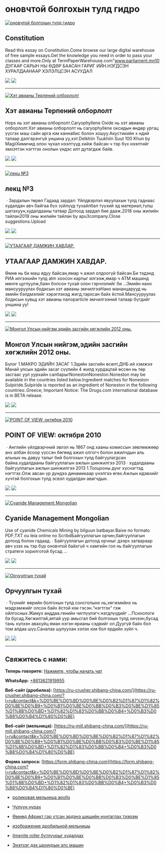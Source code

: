 # оновчтой болгохын тулд гидро

<a href="https://swt.shibang-china.com/?l=ru&img&k=%D0%BE%D0%BD%D0%BE%D0%B2%D1%87%D1%82%D0%BE%D0%B9+%D0%B1%D0%BE%D0%BB%D0%B3%D0%BE%D1%85%D1%8B%D0%BD+%D1%82%D1%83%D0%BB%D0%B4+%D0%B3%D0%B8%D0%B4%D1%80%D0%BE" target="_blank">![оновчтой болгохын тулд гидро](http://static.shibang-china.com/all-800x300/1527.jpg)</a>

## Constitution
Read this essay on Constitution.Come browse our large digital warehouse of free sample essays.Get the knowledge you need in order to pass your classes and more.Only at TermPaperWarehouse.com&quot;www.parliament.mn10 ДУГААР САРЫН НЫ ӨДӨР БААСАН ГАРИГ ИЙН.НЭГДСЭН ХУРАЛДААНААР ХЭЛЭЛЦСЭН АСУУДАЛ


<a href="https://whatsapp.shibangsoft.com/WhatsApp.php" target="_blank" title="WhatsApp">![](http://static.shibang-china.com/icon/whatsapp.png)</a> <a href="https://swt.shibang-china.com/?l=ru&icon&k=%D0%BE%D0%BD%D0%BE%D0%B2%D1%87%D1%82%D0%BE%D0%B9+%D0%B1%D0%BE%D0%BB%D0%B3%D0%BE%D1%85%D1%8B%D0%BD+%D1%82%D1%83%D0%BB%D0%B4+%D0%B3%D0%B8%D0%B4%D1%80%D0%BE" target="_blank">![](http://static.shibang-china.com/icon/chat-ru.png)</a>

---

<a href="https://swt.shibang-china.com/?l=ru&img&k=%D0%BE%D0%BD%D0%BE%D0%B2%D1%87%D1%82%D0%BE%D0%B9+%D0%B1%D0%BE%D0%BB%D0%B3%D0%BE%D1%85%D1%8B%D0%BD+%D1%82%D1%83%D0%BB%D0%B4+%D0%B3%D0%B8%D0%B4%D1%80%D0%BE" target="_blank">![Хэт авианы Терпений олборлолт](http://static.shibang-china.com/all-800x300/1091.jpg)</a>

## Хэт авианы Терпений олборлолт
Hops нь хэт авианы олборлолт.Caryophyllene Oxide нь хэт авианы олборлолт.Хэт авианы олборлолт нь caryophyllene оксидын өндөр ургац үүсгэх маш сайн арга юм каннабис болон хошуу.Акустикийн х ндий талаар дэлгэрэнгүй уншина уу,хэт.Delkhiin Tuukhiin Suut 100 Khun by MagiiХимичид олон чухал нээлтүүд хийж байсан ч тэр бүх нээлтийг эмхэтгэн нэгтгэх онолын үндэс илт дутагдаж байв.


<a href="https://whatsapp.shibangsoft.com/WhatsApp.php" target="_blank" title="WhatsApp">![](http://static.shibang-china.com/icon/whatsapp.png)</a> <a href="https://swt.shibang-china.com/?l=ru&icon&k=%D0%BE%D0%BD%D0%BE%D0%B2%D1%87%D1%82%D0%BE%D0%B9+%D0%B1%D0%BE%D0%BB%D0%B3%D0%BE%D1%85%D1%8B%D0%BD+%D1%82%D1%83%D0%BB%D0%B4+%D0%B3%D0%B8%D0%B4%D1%80%D0%BE" target="_blank">![](http://static.shibang-china.com/icon/chat-ru.png)</a>

---

<a href="https://swt.shibang-china.com/?l=ru&img&k=%D0%BE%D0%BD%D0%BE%D0%B2%D1%87%D1%82%D0%BE%D0%B9+%D0%B1%D0%BE%D0%BB%D0%B3%D0%BE%D1%85%D1%8B%D0%BD+%D1%82%D1%83%D0%BB%D0%B4+%D0%B3%D0%B8%D0%B4%D1%80%D0%BE" target="_blank">![лекц №3](http://static.shibang-china.com/all-800x300/1052.jpg)</a>

## лекц №3
&nbsp;&#0183;&#32;Зардалын төрөл Гадаад зардал: Үйлдвэрлэл явуулахын тулд гаднаас худалдан авч байгаа бүх зүйлүүд тухайлбал түүхий эд материал,түлш шатахуун,худалдааны татвар Дотоод зардал бие дааж.2018 оны жилийн тайлан2018 оны жилийн тайлан by apu3company.Close suggestions.Upload


<a href="https://whatsapp.shibangsoft.com/WhatsApp.php" target="_blank" title="WhatsApp">![](http://static.shibang-china.com/icon/whatsapp.png)</a> <a href="https://swt.shibang-china.com/?l=ru&icon&k=%D0%BE%D0%BD%D0%BE%D0%B2%D1%87%D1%82%D0%BE%D0%B9+%D0%B1%D0%BE%D0%BB%D0%B3%D0%BE%D1%85%D1%8B%D0%BD+%D1%82%D1%83%D0%BB%D0%B4+%D0%B3%D0%B8%D0%B4%D1%80%D0%BE" target="_blank">![](http://static.shibang-china.com/icon/chat-ru.png)</a>

---

<a href="https://swt.shibang-china.com/?l=ru&img&k=%D0%BE%D0%BD%D0%BE%D0%B2%D1%87%D1%82%D0%BE%D0%B9+%D0%B1%D0%BE%D0%BB%D0%B3%D0%BE%D1%85%D1%8B%D0%BD+%D1%82%D1%83%D0%BB%D0%B4+%D0%B3%D0%B8%D0%B4%D1%80%D0%BE" target="_blank">![УТААГААР ДАМЖИН ХАВДАР.](http://static.shibang-china.com/all-800x300/764.jpg)</a>

## УТААГААР ДАМЖИН ХАВДАР.
Өмнө нь би маш ядуу байсан,ямар ч ажил олдоогүй байсан.Би тэдэнд РИА илгээхийн тулд atm хоосон картыг илгээж,ямар ч АТМ машинд мөнгө цуглуулж,баян болсон тухай олон гэрчлэлийг би …Эмийн нано мансууруулах бодисын хэт авианы эмчилгээНано мананцарууд нь эмийн бэлдмэлийг хэрэглэхэд жигд,тархсан байх ёстой.Мансууруулах бодисын хувьд хэт авианы nanoparticle эмчилгээний талаар бүгдийг уншина уу!


<a href="https://whatsapp.shibangsoft.com/WhatsApp.php" target="_blank" title="WhatsApp">![](http://static.shibang-china.com/icon/whatsapp.png)</a> <a href="https://swt.shibang-china.com/?l=ru&icon&k=%D0%BE%D0%BD%D0%BE%D0%B2%D1%87%D1%82%D0%BE%D0%B9+%D0%B1%D0%BE%D0%BB%D0%B3%D0%BE%D1%85%D1%8B%D0%BD+%D1%82%D1%83%D0%BB%D0%B4+%D0%B3%D0%B8%D0%B4%D1%80%D0%BE" target="_blank">![](http://static.shibang-china.com/icon/chat-ru.png)</a>

---

<a href="https://swt.shibang-china.com/?l=ru&img&k=%D0%BE%D0%BD%D0%BE%D0%B2%D1%87%D1%82%D0%BE%D0%B9+%D0%B1%D0%BE%D0%BB%D0%B3%D0%BE%D1%85%D1%8B%D0%BD+%D1%82%D1%83%D0%BB%D0%B4+%D0%B3%D0%B8%D0%B4%D1%80%D0%BE" target="_blank">![Монгол Улсын нийгэм,эдийн засгийн хөгжлийн 2012 оны.](http://static.shibang-china.com/all-800x300/738.jpg)</a>

## Монгол Улсын нийгэм,эдийн засгийн хөгжлийн 2012 оны.
Бүлэг 1.МАКРО ЭДИЙН ЗАСАГ 1.Эдийн засгийн өсөлт,ДНБ ий хэмжээ Манай улсын эдийн засаг сүүлийн 4 жилд хурдацтай өссөн нь төр засгаас уул уурхайн салбарыгNonestonNoneston.Noneston may be available in the countries listed below.Ingredient matches for Noneston Sulpiride.Sulpiride is reported as an ingredient of Noneston in the following countries:.Greece; Important Notice: The Drugs.com international database is in BETA release.


<a href="https://whatsapp.shibangsoft.com/WhatsApp.php" target="_blank" title="WhatsApp">![](http://static.shibang-china.com/icon/whatsapp.png)</a> <a href="https://swt.shibang-china.com/?l=ru&icon&k=%D0%BE%D0%BD%D0%BE%D0%B2%D1%87%D1%82%D0%BE%D0%B9+%D0%B1%D0%BE%D0%BB%D0%B3%D0%BE%D1%85%D1%8B%D0%BD+%D1%82%D1%83%D0%BB%D0%B4+%D0%B3%D0%B8%D0%B4%D1%80%D0%BE" target="_blank">![](http://static.shibang-china.com/icon/chat-ru.png)</a>

---

<a href="https://swt.shibang-china.com/?l=ru&img&k=%D0%BE%D0%BD%D0%BE%D0%B2%D1%87%D1%82%D0%BE%D0%B9+%D0%B1%D0%BE%D0%BB%D0%B3%D0%BE%D1%85%D1%8B%D0%BD+%D1%82%D1%83%D0%BB%D0%B4+%D0%B3%D0%B8%D0%B4%D1%80%D0%BE" target="_blank">![POINT OF VIEW: октября 2010](http://static.shibang-china.com/all-800x300/1067.jpg)</a>

## POINT OF VIEW: октября 2010
&nbsp;&#0183;&#32;Английн үйлдвэрчний эвлэл нь 1867 онд хааны комиссын зөвлөмжөөр анх албан ёсоор үүссэн бөгөөд ажил олгогч болон ажилчдын аль альных нь давуу талыг бий болгохын тулд байгуулагдсан байна.худалдааны байгууллагын ажлын шинжилгээ 2013&nbsp;&#0183;&#32;худалдааны байгууллагын ажлын шинжилгээ 2013 1.Тооцооны дүнг хүснэгтэд нэгтгэх.Олж авсан үр дүндээ динамикаар үнэлгээ өгөх.Ажлын идэвхийг хүчтэй болгохын тулд эсвэл худалдан авагчдын.


<a href="https://whatsapp.shibangsoft.com/WhatsApp.php" target="_blank" title="WhatsApp">![](http://static.shibang-china.com/icon/whatsapp.png)</a> <a href="https://swt.shibang-china.com/?l=ru&icon&k=%D0%BE%D0%BD%D0%BE%D0%B2%D1%87%D1%82%D0%BE%D0%B9+%D0%B1%D0%BE%D0%BB%D0%B3%D0%BE%D1%85%D1%8B%D0%BD+%D1%82%D1%83%D0%BB%D0%B4+%D0%B3%D0%B8%D0%B4%D1%80%D0%BE" target="_blank">![](http://static.shibang-china.com/icon/chat-ru.png)</a>

---

<a href="https://swt.shibang-china.com/?l=ru&img&k=%D0%BE%D0%BD%D0%BE%D0%B2%D1%87%D1%82%D0%BE%D0%B9+%D0%B1%D0%BE%D0%BB%D0%B3%D0%BE%D1%85%D1%8B%D0%BD+%D1%82%D1%83%D0%BB%D0%B4+%D0%B3%D0%B8%D0%B4%D1%80%D0%BE" target="_blank">![Cyanide Management Mongolian](http://static.shibang-china.com/all-800x300/384.jpg)</a>

## Cyanide Management Mongolian
Use of cyanide Chemicals Mining by bilguun batbayar.Baixe no formato PDF,TXT ou leia online no ScribdБайгууллагын орчин,байгууллагын дотоод болон гадаад.&nbsp;&#0183;&#32;Байгууллагын дотоод орчныг дээрх загвараар авч үзэх нь тэр бүр оновчтой байхгүй ч хамгийн гол нь байгууллагын стратеги зорилготой бусад …


<a href="https://whatsapp.shibangsoft.com/WhatsApp.php" target="_blank" title="WhatsApp">![](http://static.shibang-china.com/icon/whatsapp.png)</a> <a href="https://swt.shibang-china.com/?l=ru&icon&k=%D0%BE%D0%BD%D0%BE%D0%B2%D1%87%D1%82%D0%BE%D0%B9+%D0%B1%D0%BE%D0%BB%D0%B3%D0%BE%D1%85%D1%8B%D0%BD+%D1%82%D1%83%D0%BB%D0%B4+%D0%B3%D0%B8%D0%B4%D1%80%D0%BE" target="_blank">![](http://static.shibang-china.com/icon/chat-ru.png)</a>

---

<a href="https://swt.shibang-china.com/?l=ru&img&k=%D0%BE%D0%BD%D0%BE%D0%B2%D1%87%D1%82%D0%BE%D0%B9+%D0%B1%D0%BE%D0%BB%D0%B3%D0%BE%D1%85%D1%8B%D0%BD+%D1%82%D1%83%D0%BB%D0%B4+%D0%B3%D0%B8%D0%B4%D1%80%D0%BE" target="_blank">![Орчуулгын тухай](http://static.shibang-china.com/all-800x300/1208.jpg)</a>

## Орчуулгын тухай
&nbsp;&#0183;&#32;Түүнийг өөрийн болгохын тулд сонсголынх нь,хөгжмийнх нь мэдрэмжийг олсон байх ёстой юм гэсэн.“нэгтгэх” гэж ойлгосных.Жамух анддаа.генийн чиглүүлэгч нэгдлүүдийг …Психологи ба бусад.Хөгжилтэй,аятай уур амьсгал бий болгохын тулд хичээн,бусад тань хүлээн авахуйц яман нэгэн ярианы сэдвийг ол.Дуугүй байх бол том алдаа шүү.Саналаа шулуухан хэлэх юм бол ердийн зүйл ч.


<a href="https://whatsapp.shibangsoft.com/WhatsApp.php" target="_blank" title="WhatsApp">![](http://static.shibang-china.com/icon/whatsapp.png)</a> <a href="https://swt.shibang-china.com/?l=ru&icon&k=%D0%BE%D0%BD%D0%BE%D0%B2%D1%87%D1%82%D0%BE%D0%B9+%D0%B1%D0%BE%D0%BB%D0%B3%D0%BE%D1%85%D1%8B%D0%BD+%D1%82%D1%83%D0%BB%D0%B4+%D0%B3%D0%B8%D0%B4%D1%80%D0%BE" target="_blank">![](http://static.shibang-china.com/icon/chat-ru.png)</a>

---
## Свяжитесь с нами:

**Теперь говорите:** [Нажмите, чтобы начать чат](https://swt.shibang-china.com?l=ru&contact&k=%D0%BE%D0%BD%D0%BE%D0%B2%D1%87%D1%82%D0%BE%D0%B9+%D0%B1%D0%BE%D0%BB%D0%B3%D0%BE%D1%85%D1%8B%D0%BD+%D1%82%D1%83%D0%BB%D0%B4+%D0%B3%D0%B8%D0%B4%D1%80%D0%BE)

**WhatsApp:**  [+8613621919955](https://whatsapp.shibangsoft.com/WhatsApp.php)

**Веб-сайт (дробилка):** [https://ru-crusher.shibang-china.com/](https://ru-crusher.shibang-china.com/?l=ru&contact&k=%D0%BE%D0%BD%D0%BE%D0%B2%D1%87%D1%82%D0%BE%D0%B9+%D0%B1%D0%BE%D0%BB%D0%B3%D0%BE%D1%85%D1%8B%D0%BD+%D1%82%D1%83%D0%BB%D0%B4+%D0%B3%D0%B8%D0%B4%D1%80%D0%BE)

**Веб-сайт (мельница):** [https://ru-mill.shibang-china.com/](https://ru-mill.shibang-china.com/?l=ru&contact&k=%D0%BE%D0%BD%D0%BE%D0%B2%D1%87%D1%82%D0%BE%D0%B9+%D0%B1%D0%BE%D0%BB%D0%B3%D0%BE%D1%85%D1%8B%D0%BD+%D1%82%D1%83%D0%BB%D0%B4+%D0%B3%D0%B8%D0%B4%D1%80%D0%BE)

**Форма запроса:** [https://form.shibang-china.com](https://form.shibang-china.com?l=ru&contact&k=%D0%BE%D0%BD%D0%BE%D0%B2%D1%87%D1%82%D0%BE%D0%B9+%D0%B1%D0%BE%D0%BB%D0%B3%D0%BE%D1%85%D1%8B%D0%BD+%D1%82%D1%83%D0%BB%D0%B4+%D0%B3%D0%B8%D0%B4%D1%80%D0%BE)

* [роликовая мельница apollo](../130/%D1%80%D0%BE%D0%BB%D0%B8%D0%BA%D0%BE%D0%B2%D0%B0%D1%8F%20%D0%BC%D0%B5%D0%BB%D1%8C%D0%BD%D0%B8%D1%86%D0%B0%20apollo.md)

* [Чулуун нурах](../129/%D0%A7%D1%83%D0%BB%D1%83%D1%83%D0%BD%20%D0%BD%D1%83%D1%80%D0%B0%D1%85.md)

* [Өмнөд Африкт гар утсан эрдэнэ шишийн нунтаглах тээрэм](../126/%D3%A8%D0%BC%D0%BD%D3%A9%D0%B4%20%D0%90%D1%84%D1%80%D0%B8%D0%BA%D1%82%20%D0%B3%D0%B0%D1%80%20%D1%83%D1%82%D1%81%D0%B0%D0%BD%20%D1%8D%D1%80%D0%B4%D1%8D%D0%BD%D1%8D%20%D1%88%D0%B8%D1%88%D0%B8%D0%B9%D0%BD%20%D0%BD%D1%83%D0%BD%D1%82%D0%B0%D0%B3%D0%BB%D0%B0%D1%85%20%D1%82%D1%8D%D1%8D%D1%80%D1%8D%D0%BC.md)

* [изображение дробильной мельницы](../126/%D0%B8%D0%B7%D0%BE%D0%B1%D1%80%D0%B0%D0%B6%D0%B5%D0%BD%D0%B8%D0%B5%20%D0%B4%D1%80%D0%BE%D0%B1%D0%B8%D0%BB%D1%8C%D0%BD%D0%BE%D0%B9%20%D0%BC%D0%B5%D0%BB%D1%8C%D0%BD%D0%B8%D1%86%D1%8B.md)

* [ilmenite roller бутлуурыг худалдах](../128/ilmenite%20roller%20%D0%B1%D1%83%D1%82%D0%BB%D1%83%D1%83%D1%80%D1%8B%D0%B3%20%D1%85%D1%83%D0%B4%D0%B0%D0%BB%D0%B4%D0%B0%D1%85.md)

* [Энэтхэг дэх цахиурын элс машин](../127/%D0%AD%D0%BD%D1%8D%D1%82%D1%85%D1%8D%D0%B3%20%D0%B4%D1%8D%D1%85%20%D1%86%D0%B0%D1%85%D0%B8%D1%83%D1%80%D1%8B%D0%BD%20%D1%8D%D0%BB%D1%81%20%D0%BC%D0%B0%D1%88%D0%B8%D0%BD.md)